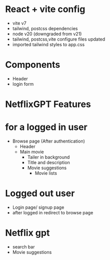 # React + vite config

- vite v7
- tailwind, postcss dependencies
- node v20 (downgraded from v21)
- tailwind, postcss,vite configure files updated
- imported tailwind styles to app.css

# Components

- Header
- login form

# NetflixGPT Features

# for a logged in user

- Browse page (After authentication)
  - Header
  - Main movie
    - Tailer in background
    - Title and description
    - Movie suggestions
      - Movie lists

# Logged out user

- Login page/ signup page
- after logged in redirect to browse page

# Netflix gpt

- search bar
- Movie suggestions
